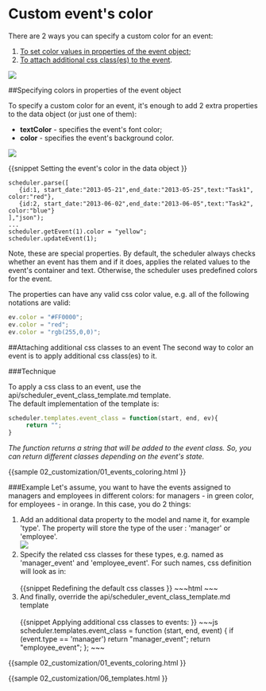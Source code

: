 Custom event's color
============================
There are 2 ways you can specify a custom color for an event:

1. [To set color values in properties of the event object](custom_events_color.md#specifyingcolorsinpropertiesoftheeventobject);
2. [To attach additional css class(es) to the event](custom_events_color.md#attachingadditionalcssclassestoanevent).

<img src="custom_event_color.png"/>

##Specifying colors in properties of the event object

To specify a custom color for an event, it's enough to add 2 extra properties to the data object (or just one of them):

- **textColor** - specifies the event's font color;
- **color** - specifies the event's background color.

<img src="custom_color_model.png"/>

{{snippet
Setting the event's color in the data object
}}
~~~
scheduler.parse([
   {id:1, start_date:"2013-05-21",end_date:"2013-05-25",text:"Task1", color:"red"},
   {id:2, start_date:"2013-06-02",end_date:"2013-06-05",text:"Task2", color:"blue"}
],"json");
...
scheduler.getEvent(1).color = "yellow";
scheduler.updateEvent(1);
~~~

Note, these are special properties. By default, the scheduler always checks whether an event has them and if it does, applies the related values to the event's container and text. 
Otherwise, the scheduler uses predefined colors for the event.


The properties can have any valid css color value, e.g. all of the following notations are valid:

~~~js
ev.color = "#FF0000";
ev.color = "red";
ev.color = "rgb(255,0,0)";
~~~


##Attaching additional css classes to an event
The second way to color an event is to apply additional css class(es) to it. 

###Technique

To apply a css class to an event, use the api/scheduler_event_class_template.md template.<br>
The default implementation of the template is:

~~~js
scheduler.templates.event_class = function(start, end, ev){
     return "";
}
~~~
*The function returns a string that will be added to the event class. So, you can return different classes depending on the event's state.*

{{sample
	02_customization/01_events_coloring.html
}}

###Example
Let's assume, you want to have the events assigned to managers and employees in different colors: for managers - in green color, for employees - in orange. In this case, you do 2 things:

<ol>
	<li>Add an additional data property to the model and name it, for example 'type'. The property will store the type of the user : 'manager' or 'employee'. <br> <img src="extended_data_model.png"/></li>
	<li>Specify the related css classes for these types, e.g. named as 'manager_event' and 'employee_event'. For such names, css definition will look as in:<br> <br>
{{snippet
Redefining the default css classes
}}
~~~html
<style>
	/*event in day or week view*/
    .dhx_cal_event.manager_event div{
    	background-color: #009966 !important;
        color: black !important;
    }
	.dhx_cal_event.employee_event div{
		background-color: #FF9933 !important;
		color: black !important;
	}
 
    /*multi-day event in month view*/
    .dhx_cal_event_line.manager_event{
    	background-color: #009966 !important;
		color: black !important;
	}
	.dhx_cal_event_line.employee_event{
    	background-color: #FF9933 !important;
		color: black !important;
	}
 
	/*event with fixed time, in month view*/
	.dhx_cal_event_clear.manager_event{
    	color: black !important;
	}
	.dhx_cal_event_clear.employee_event{
    	color: black !important;
	}
</style>
~~~
    </li>
    <li>And finally, override the api/scheduler_event_class_template.md template <br> <br>
{{snippet
Applying additional css classes to events:
}}
~~~js
scheduler.templates.event_class = function (start, end, event) {
	if (event.type == 'manager') return "manager_event";
    return "employee_event"; 
};
~~~
</li>
</ol>

{{sample
	02_customization/01_events_coloring.html
}}

{{sample
	02_customization/06_templates.html
}}
